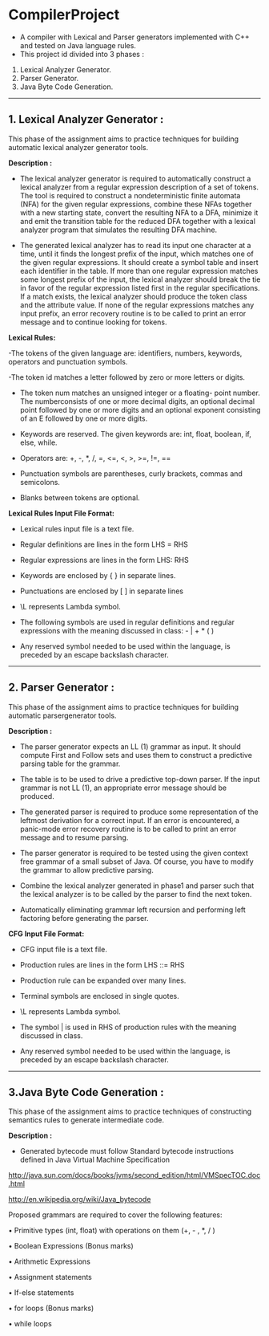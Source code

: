 # CompilerProject
- A compiler with Lexical and Parser generators implemented with C++ and tested on Java language rules.
- This project id divided into 3 phases :
1. Lexical Analyzer Generator.
2. Parser Generator.
3. Java Byte Code Generation.
---
## 1. Lexical Analyzer Generator :

This phase of the assignment aims to practice techniques for building automatic lexical analyzer generator tools.

**Description :**

- The lexical analyzer generator is required to automatically construct a lexical analyzer from a regular expression description of a set of tokens. The tool is required to construct a nondeterministic finite automata (NFA) for the given regular expressions, combine these NFAs together with a new starting state, convert the resulting NFA to a DFA, minimize it and emit the transition table for the reduced DFA together with a lexical analyzer program that simulates the resulting DFA machine.

- The generated lexical analyzer has to read its input one character at a time, until it finds the longest prefix of the input, which matches one of the given regular expressions. It should create a symbol table and insert each identifier in the table. If more than one regular expression matches some longest prefix of the input, the lexical analyzer should break the tie in favor of the regular expression listed first in the regular specifications. If a match exists, the lexical analyzer should produce the token class and the attribute value.
If none of the regular expressions matches any input prefix, an error recovery routine is to be called to print an error message and to continue looking for tokens.

**Lexical Rules:**

-The tokens of the given language are: identifiers, numbers, keywords, operators and punctuation symbols.

-The token id matches a letter followed by zero or more letters or digits.

- The token num matches an unsigned integer or a floating- point number. The numberconsists of one or more decimal digits, an optional decimal point followed by one or more digits and an optional exponent consisting of an E followed by one or more digits.

- Keywords are reserved. The given keywords are: int, float, boolean, if, else, while.

- Operators are: +, -, *, /, =, <=, <, >, >=, !=, ==

- Punctuation symbols are parentheses, curly brackets, commas and semicolons.

- Blanks between tokens are optional.

**Lexical Rules Input File Format:**

- Lexical rules input file is a text file.

- Regular definitions are lines in the form LHS = RHS

- Regular expressions are lines in the form LHS: RHS

- Keywords are enclosed by { } in separate lines.

- Punctuations are enclosed by [ ] in separate lines

- \L represents Lambda symbol.

- The following symbols are used in regular definitions and regular expressions with the meaning discussed in class: - | + * ( )

- Any reserved symbol needed to be used within the language, is preceded by an escape backslash character.

---

## 2. Parser Generator :

This phase of the assignment aims to practice techniques for building automatic parsergenerator tools.

**Description :**

- The parser generator expects an LL (1) grammar as input. It should compute First and Follow sets and uses them to construct a predictive parsing table for the grammar.

- The table is to be used to drive a predictive top-down parser. If the input grammar is not LL (1), an appropriate error message should be produced.

- The generated parser is required to produce some representation of the leftmost derivation for a correct input. If an error is encountered, a panic-mode error recovery routine is to be called to print an error message and to resume parsing.

- The parser generator is required to be tested using the given context free grammar of a small subset of Java. Of course, you have to modify the grammar to allow predictive parsing.

- Combine the lexical analyzer generated in phase1 and parser such that the lexical analyzer is to be called by the parser to find the next token.

- Automatically eliminating grammar left recursion and performing left factoring before generating the parser.

**CFG Input File Format:**

* CFG input file is a text file.

* Production rules are lines in the form LHS ::= RHS

* Production rule can be expanded over many lines.

* Terminal symbols are enclosed in single quotes.

* \L represents Lambda symbol.

* The symbol | is used in RHS of production rules with the meaning discussed in class.

* Any reserved symbol needed to be used within the language, is preceded by an escape
backslash character. 

---

## 3.Java Byte Code Generation :

This phase of the assignment aims to practice techniques of constructing semantics rules to generate intermediate code.

**Description :**

- Generated bytecode must follow Standard bytecode instructions defined in Java Virtual Machine Specification

http://java.sun.com/docs/books/jvms/second_edition/html/VMSpecTOC.doc.html

http://en.wikipedia.org/wiki/Java_bytecode

Proposed grammars are required to cover the following features:

• Primitive types (int, float) with operations on them (+, - , *, / )

• Boolean Expressions (Bonus marks)

• Arithmetic Expressions

• Assignment statements

• If-else statements

• for loops (Bonus marks)

• while loops
